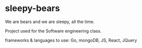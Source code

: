 # sleepy-bears
We are bears and we are sleepy, all the time.



Project used for the Software engineering class.

frameworks & languages to use: Go, mongoDB, JS, React, JQuery
